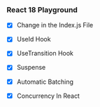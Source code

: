 ### React 18 Playground

- [x] Change in the Index.js File

- [x] UseId Hook

- [x] UseTransition Hook

- [x] Suspense

- [x] Automatic Batching

- [x] Concurrency In React
